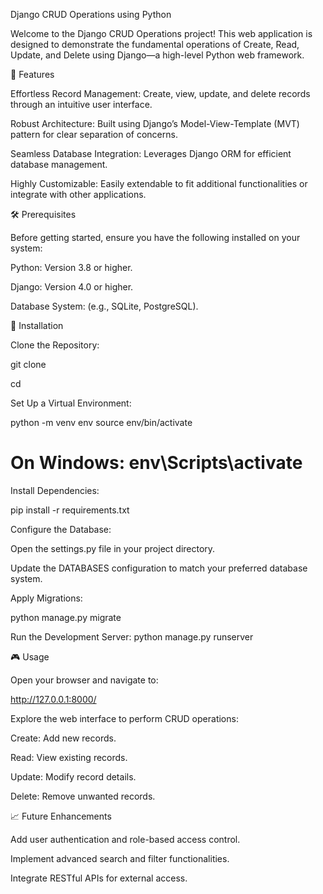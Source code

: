 Django CRUD Operations using Python






Welcome to the Django CRUD Operations project! This web application is designed to demonstrate the fundamental operations of Create, Read, Update, and Delete using Django—a high-level Python web framework.

🌟 Features

Effortless Record Management: Create, view, update, and delete records through an intuitive user interface.

Robust Architecture: Built using Django’s Model-View-Template (MVT) pattern for clear separation of concerns.

Seamless Database Integration: Leverages Django ORM for efficient database management.

Highly Customizable: Easily extendable to fit additional functionalities or integrate with other applications.

🛠️ Prerequisites

Before getting started, ensure you have the following installed on your system:

Python: Version 3.8 or higher.

Django: Version 4.0 or higher.

Database System: (e.g., SQLite, PostgreSQL).

🚀 Installation

Clone the Repository:

git clone <repository-url>

cd <repository-directory>

Set Up a Virtual Environment:

python -m venv env
source env/bin/activate  
# On Windows: env\Scripts\activate

Install Dependencies:

pip install -r requirements.txt

Configure the Database:

Open the settings.py file in your project directory.

Update the DATABASES configuration to match your preferred database system.

Apply Migrations:

python manage.py migrate

Run the Development Server:
python manage.py runserver

🎮 Usage

Open your browser and navigate to:

http://127.0.0.1:8000/

Explore the web interface to perform CRUD operations:

Create: Add new records.

Read: View existing records.

Update: Modify record details.

Delete: Remove unwanted records.

📈 Future Enhancements

Add user authentication and role-based access control.

Implement advanced search and filter functionalities.

Integrate RESTful APIs for external access.
